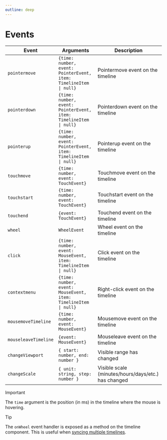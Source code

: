 ```yaml
---
outline: deep
---
```


# Events

| Event | Arguments | Description |
| --- | --- | --- |
| `pointermove` | `{time: number, event: PointerEvent, item: TimelineItem \| null}` | Pointermove event on the timeline |
| `pointerdown` | `{time: number, event: PointerEvent, item: TimelineItem \| null}` | Pointerdown event on the timeline |
| `pointerup` | `{time: number, event: PointerEvent, item: TimelineItem \| null}` | Pointerup event on the timeline |
| `touchmove` | `{time: number, event: TouchEvent}` | Touchmove event on the timeline |
| `touchstart` | `{time: number, event: TouchEvent}` | Touchstart event on the timeline |
| `touchend` | `{event: TouchEvent}` | Touchend event on the timeline |
| `wheel` | `WheelEvent` | Wheel event on the timeline |
| `click` | `{time: number, event: MouseEvent, item: TimelineItem \| null}` | Click event on the timeline |
| `contextmenu` | `{time: number, event: MouseEvent, item: TimelineItem \| null}` | Right-click event on the timeline |
| `mousemoveTimeline` | `{time: number, event: MouseEvent}` | Mousemove event on the timeline |
| `mouseleaveTimeline` | `{event: MouseEvent}` | Mouseleave event on the timeline |
| `changeViewport` | `{ start: number, end: number }` | Visible range has changed |
| `changeScale` | `{ unit: string, step: number }` | Visible scale (minutes/hours/days/etc.) has changed |

> [!IMPORTANT]
> The `time` argument is the position (in ms) in the timeline where the mouse is hovering.

> [!TIP]
> The `onWheel` event handler is exposed as a method on the timeline component. This is useful when [syncing multiple timelines](/examples/synced-timelines.html).
